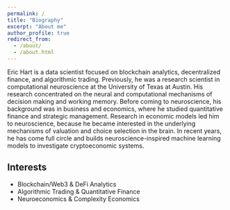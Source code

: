```yaml
---
permalink: /
title: "Biography"
excerpt: "About me"
author_profile: true
redirect_from:
  - /about/
  - /about.html
---
```


Eric Hart is a data scientist focused on blockchain analytics, decentralized finance, and algorithmic trading. Previously, he was a research scientist in computational neuroscience at the University of Texas at Austin. His research concentrated on the neural and computational mechanisms of decision making and working memory. Before coming to neuroscience, his background was in business and economics, where he studied quantitative finance and strategic management. Research in economic models led him to neuroscience, because he became interested in the underlying mechanisms of valuation and choice selection in the brain. In recent years, he has come full circle and builds neuroscience-inspired machine learning models to investigate cryptoeconomic systems.

## Interests

- Blockchain/Web3 & DeFi Analytics
- Algorithmic Trading & Quantitative Finance
- Neuroeconomics & Complexity Economics
